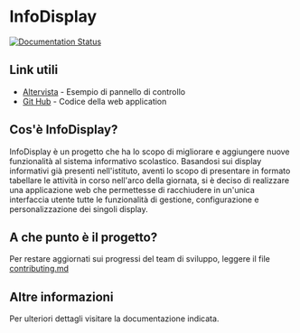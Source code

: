 # InfoDisplay
[![Documentation Status](https://readthedocs.org/projects/infodisplay/badge/?version=latest)](http://infodisplay.readthedocs.io/it/latest/?badge=latest)
## Link utili
* [Altervista](https://diegomartignoni.altervista.org/ci/) - Esempio di pannello di controllo
* [Git Hub](https://github.com/DiegoMartignoni/ci) - Codice della web application

## Cos'è InfoDisplay?
InfoDisplay è un progetto che ha lo scopo di migliorare e aggiungere nuove funzionalità al sistema informativo scolastico. Basandosi sui display informativi già presenti nell'istituto, aventi lo scopo di presentare in formato tabellare le attività in corso nell'arco della giornata, si è deciso di realizzare una applicazione web che permettesse di racchiudere in un'unica interfaccia utente tutte le funzionalità di gestione, configurazione e personalizzazione dei singoli display.

## A che punto è il progetto?
Per restare aggiornati sui progressi del team di sviluppo, leggere il file [contributing.md](https://github.com/DiegoMartignoni/InfoDisplay/blob/master/contributing.md)

## Altre informazioni
Per ulteriori dettagli visitare la documentazione indicata.
